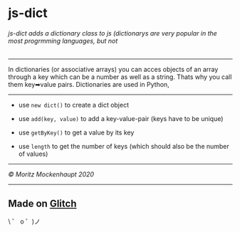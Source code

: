 # js-dict

###### js-dict adds a dictionary class to js (dictionarys are very popular in the most progrmming languages, but not 

---
In dictionaries (or associative arrays) you can acces objects of an array through a key which can be a number as well as a string. Thats why you call them key➡value pairs.
Dictionaries are used in Python, 

---

- use `new dict()` to create a dict object

* use `add(key, value)` to add a key-value-pair (keys have to be unique)

- use `getByKey()` to get a value by its key

- use `length` to get the number of keys (which should also be the number of values)

---

_© Moritz Mockenhaupt 2020_

---

## Made on [Glitch](https://glitch.com/)

\ ゜ o ゜)ノ
